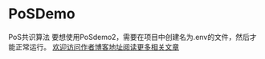# PoSDemo
PoS共识算法
要想使用PoSdemo2，需要在项目中创建名为.env的文件，然后才能正常运行。
[欢迎访问作者博客地址阅读更多相关文章](http://www.wuecho.com)

